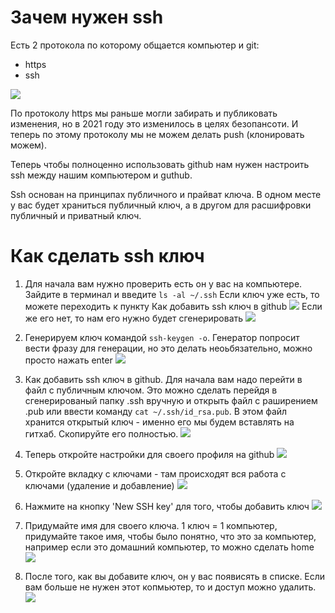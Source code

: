 # Зачем нужен ssh

Есть 2 протокола по которому общается компьютер и git:
* https
* ssh

![](./img/https-ssh.png)

По протоколу https мы раньше могли забирать и публиковать изменения, но в 2021 году это изменилось в целях безопансоти. И теперь по этому протоколу мы не можем делать push (клонировать можем).

Теперь чтобы полноценно использовать github нам нужен настроить ssh между нашим компьютером и guthub.

Ssh основан на принципах публичного и прайват ключа. В одном месте у вас будет храниться публичный ключ, а в другом для расшифровки публичный и приватный ключ.


# Как сделать ssh ключ

1. Для начала вам нужно проверить есть он у вас на компьютере. Зайдите в терминал и введите `ls -al ~/.ssh`
Если ключ уже есть, то можете переходить к пункту  Как добавить ssh ключ в github
![](./img/ls-la.png)
Если же его нет, то нам его нужно будет сгенерировать
![](./img/no-ssh.png)

2. Генерируем ключ командой `ssh-keygen -o`. Генератор попросит вести фразу для генерации, но это делать неоьбязательно, можно просто нажать enter
![](./img/ssh-gen.png)

3. Как добавить ssh ключ в github. Для начала вам надо перейти в файл с публичным ключом. Это можно сделать перейдя в сгенерированый папку .ssh вручную и открыть файл с раширением .pub или ввести команду `cat ~/.ssh/id_rsa.pub`. В этом файл хранится открытый ключ - именно его мы будем вставлять на гитхаб. Скопируйте его полностью.
![](./img/check-ssh.png)

4. Теперь откройте настройки для своего профиля на github
![](./img/open-settings.png)

5. Откройте вкладку с ключами - там происходят вся работа с ключами (удаление и добавление)
![](./img/open-ssh-tab.png)

6. Нажмите на кнопку 'New SSH key' для того, чтобы добавить ключ
![](./img/new-ssh.png)

7. Придумайте имя для своего ключа. 1 ключ = 1 компьютер, придумайте такое имя, чтобы было понятно, что это за компьютер, например если это домашний компьютер, то можно сделать home
![](./img/add-ssh.png)

8. После того, как вы добавите ключ, он у вас появисять в списке. Если вам больше не нужен этот копмьютер, то и доступ можно удалить.
![](./img/list-ssh.png)